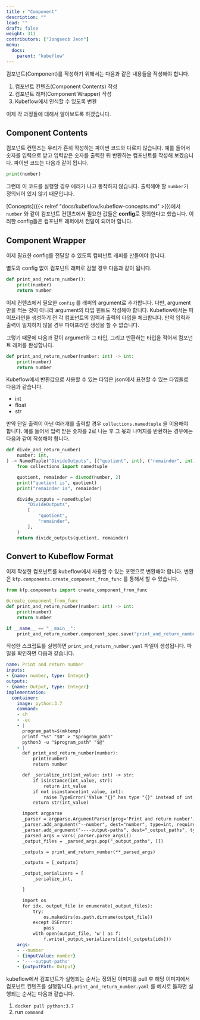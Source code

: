 ```yaml
---
title : "Component"
description: ""
lead: ""
draft: false
weight: 311
contributors: ["Jongseob Jeon"]
menu:
  docs:
    parent: "kubeflow"
---
```



컴포넌트(Component)를 작성하기 위해서는 다음과 같은 내용들을 작성해야 합니다.

1. 컴포넌트 컨텐츠(Component Contents) 작성
2. 컴포넌트 래퍼(Component Wrapper) 작성
3. Kubeflow에서 인식할 수 있도록 변환

이제 각 과정들에 대해서 알아보도록 하겠습니다.

## Component Contents

컴포넌트 컨텐츠는 우리가 흔히 작성하는 파이썬 코드와 다르지 않습니다.
예를 들어서 숫자를 입력으로 받고 입력받은 숫자를 출력한 뒤 반환하는 컴포넌트를 작성해 보겠습니다.
파이썬 코드는 다음과 같이 됩니다.

```python
print(number)
```

그런데 이 코드를 실행할 경우 에러가 나고 동작하지 않습니다.
출력해야 할 `number`가 정의되어 있지 않기 때문입니다.

[Concepts]({{< relref "docs/kubeflow/kubeflow-concepts.md" >}})에서 `number` 와 같이 컴포넌트 컨텐츠에서 필요한 값들은 **config**로 정의한다고 했습니다. 이러한 config들은 컴포넌트 래퍼에서 전달이 되어야 합니다.

## Component Wrapper

이제 필요한 config를 전달할 수 있도록 컴퍼넌트 래퍼를 만들어야 합니다.

별도의 config 없이 컴포넌트 래퍼로 감쌀 경우 다음과 같이 됩니다.

```python
def print_and_return_number():
    print(number)
    return number
```

이제 컨텐츠에서 필요한 `config` 를 래퍼의 argument로 추가합니다. 다만, argument 만을 적는 것이 아니라 argument의 타입 힌트도 작성해야 합니다. Kubeflow에서는 파이프라인을 생성하기 전 각 컴포넌트의 입력과 출력의 타입을 체크합니다. 만약 입력과 출력이 일치하지 않을 경우 파이프라인 생성을 할 수 없습니다.

그렇기 때문에 다음과 같이 argumet와 그 타입, 그리고 반환하는 타입을 적어서 컴포넌트 래퍼를 완성합니다.

```python
def print_and_return_number(number: int) -> int:
    print(number)
    return number
```

Kubeflow에서 반환값으로 사용할 수 있는 타입은 json에서 표현할 수 있는 타입들로 다음과 같습니다.

- int
- float
- str

만약 단일 출력이 아닌 여러개를 출력할 경우 `collections.namedtuple` 을 이용해야 합니다.
예를 들어서 입력 받은 숫자를 2로 나눈 후 그 몫과 나머지를 반환하는 경우에는 다음과 같이 작성해야 합니다.

```python
def divde_and_return_number(
    number: int,
) -> NamedTuple("DivideOutputs", [("quotient", int), ("remainder", int)]):
    from collections import namedtuple

    quotient, remainder = divmod(number, 2)
    print("quotient is", quotient)
    print("remainder is", remainder)

    divide_outputs = namedtuple(
        "DivideOutputs",
        [
            "quotient",
            "remainder",
        ],
    )
    return divide_outputs(quotient, remainder)
```

## Convert to Kubeflow Format

이제 작성한 컴포넌트를 kubeflow에서 사용할 수 있는 포맷으로 변환해야 합니다. 변환은 `kfp.components.create_component_from_func` 를 통해서 할 수 있습니다.

```python
from kfp.components import create_component_from_func

@create_component_from_func
def print_and_return_number(number: int) -> int:
    print(number)
    return number

if __name__ == "__main__":
    print_and_return_number.component_spec.save("print_and_return_number.yaml")
```

작성한 스크립트를 실행하면 `print_and_return_number.yaml` 파일이 생성됩니다. 파일을 확인하면 다음과 같습니다.

```yaml
name: Print and return number
inputs:
- {name: number, type: Integer}
outputs:
- {name: Output, type: Integer}
implementation:
  container:
    image: python:3.7
    command:
    - sh
    - -ec
    - |
      program_path=$(mktemp)
      printf "%s" "$0" > "$program_path"
      python3 -u "$program_path" "$@"
    - |
      def print_and_return_number(number):
          print(number)
          return number

      def _serialize_int(int_value: int) -> str:
          if isinstance(int_value, str):
              return int_value
          if not isinstance(int_value, int):
              raise TypeError('Value "{}" has type "{}" instead of int.'.format(str(int_value), str(type(int_value))))
          return str(int_value)

      import argparse
      _parser = argparse.ArgumentParser(prog='Print and return number', description='')
      _parser.add_argument("--number", dest="number", type=int, required=True, default=argparse.SUPPRESS)
      _parser.add_argument("----output-paths", dest="_output_paths", type=str, nargs=1)
      _parsed_args = vars(_parser.parse_args())
      _output_files = _parsed_args.pop("_output_paths", [])

      _outputs = print_and_return_number(**_parsed_args)

      _outputs = [_outputs]

      _output_serializers = [
          _serialize_int,

      ]

      import os
      for idx, output_file in enumerate(_output_files):
          try:
              os.makedirs(os.path.dirname(output_file))
          except OSError:
              pass
          with open(output_file, 'w') as f:
              f.write(_output_serializers[idx](_outputs[idx]))
    args:
    - --number
    - {inputValue: number}
    - '----output-paths'
    - {outputPath: Output}
```

kubeflow에서 컴포넌트가 실행되는 순서는 정의된 이미지를 pull 후 해당 이미지에서 컴포넌트 컨텐츠를 실행합니다.
`print_and_return_number.yaml` 를 예시로 들자면 실행되는 순서는 다음과 같습니다.

1. `docker pull python:3.7`
2. run `command`
